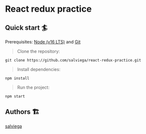 # React redux practice

## Quick start 🏄

Prerequisites: [Node (v16 LTS)](https://nodejs.org/en/download/) and [Git](https://git-scm.com/downloads)

> Clone the repository:

```
git clone https://github.com/salviega/react-redux-practice.git
```

> Install dependencies:

```
npm install
```

> Run the project:

```
npm start
```

## Authors 🏗

[salviega](https://github.com/salviega)
